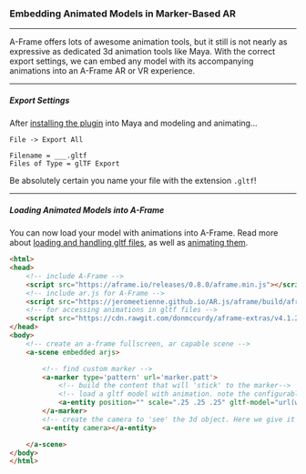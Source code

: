 ### Embedding Animated Models in Marker-Based AR

-----

A-Frame offers lots of awesome animation tools, but it still is not nearly as expressive as dedicated 3d animation tools like Maya. With the correct export settings, we can embed any model with its accompanying animations into an A-Frame AR or VR experience.

-----

##### Export Settings

After [installing the plugin](https://github.com/matiascodesal/maya-glTF) into Maya and modeling and animating...

```
File -> Export All

Filename = ___.gltf
Files of Type = glTF Export
```

Be absolutely certain you name your file with the extension `.gltf`!

-----

##### Loading Animated Models into A-Frame

You can now load your model with animations into A-Frame. Read more about [loading and handling gltf files](https://aframe.io/docs/0.8.0/components/gltf-model.html), as well as [animating them](https://github.com/donmccurdy/aframe-extras/tree/master/src/loaders#animation).

```html
<html>
<head>
	<!-- include A-Frame -->
	<script src="https://aframe.io/releases/0.8.0/aframe.min.js"></script>
	<!-- include ar.js for A-Frame -->
	<script src="https://jeromeetienne.github.io/AR.js/aframe/build/aframe-ar.js"></script>
	<!-- for accessing animations in gltf files -->
	<script src="https://cdn.rawgit.com/donmccurdy/aframe-extras/v4.1.2/dist/aframe-extras.min.js"></script>
</head>
<body>
	<!-- create an a-frame fullscreen, ar capable scene -->
	<a-scene embedded arjs>

		<!-- find custom marker -->
		<a-marker type='pattern' url='marker.patt'>
			<!-- build the content that will 'stick' to the marker--> 
			<!-- load a gltf model with animation. note the configurable animation properties -->
			<a-entity position="" scale=".25 .25 .25" gltf-model="url(whatever.gltf)" animation-mixer="loop:pingpong"></a-entity>
		</a-marker>
		<!-- create the camera to 'see' the 3d object. Here we give it defauly 0 0 0 position-->
		<a-entity camera></a-entity>

	</a-scene>
</body>
</html>
```